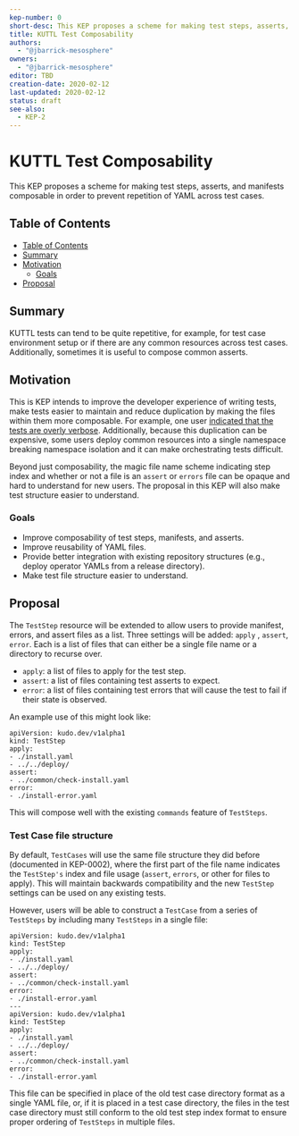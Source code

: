 ```yaml
---
kep-number: 0
short-desc: This KEP proposes a scheme for making test steps, asserts, and manifests composable in order to prevent repetition of YAML across test cases.
title: KUTTL Test Composability
authors:
  - "@jbarrick-mesosphere"
owners:
  - "@jbarrick-mesosphere"
editor: TBD
creation-date: 2020-02-12
last-updated: 2020-02-12
status: draft
see-also:
  - KEP-2
---
```


# KUTTL Test Composability

This KEP proposes a scheme for making test steps, asserts, and manifests composable in order to prevent repetition of YAML across test cases.

## Table of Contents

* [Table of Contents](#table-of-contents)
* [Summary](#summary)
* [Motivation](#motivation)
    * [Goals](#goals)
* [Proposal](#proposal)

## Summary

KUTTL tests can tend to be quite repetitive, for example, for test case environment setup or if there are any common resources across test cases. Additionally, sometimes it is useful to compose common asserts.

## Motivation

This is KEP intends to improve the developer experience of writing tests, make tests easier to maintain and reduce duplication by making the files within them more composable. For example, one user [indicated that the tests are overly verbose](https://github.com/kudobuilder/kudo/issues/1311#issuecomment-580709826). Additionally, because this duplication can be expensive, some users deploy common resources into a single namespace breaking namespace isolation and it can make orchestrating tests difficult.

Beyond just composability, the magic file name scheme indicating step index and whether or not a file is an `assert` or `errors` file can be opaque and hard to understand for new users. The proposal in this KEP will also make test structure easier to understand.

### Goals

* Improve composability of test steps, manifests, and asserts.
* Improve reusability of YAML files.
* Provide better integration with existing repository structures (e.g., deploy operator YAMLs from a release directory).
* Make test file structure easier to understand.

## Proposal

The `TestStep` resource will be extended to allow users to provide manifest, errors, and assert files as a list. Three settings will be added: `apply` , `assert`, `error`. Each is a list of files that can either be a single file name or a directory to recurse over.

* `apply`: a list of files to apply for the test step.
* `assert`: a list of files containing test asserts to expect.
* `error`: a list of files containing test errors that will cause the test to fail if their state is observed.

An example use of this might look like:

```
apiVersion: kudo.dev/v1alpha1
kind: TestStep
apply:
- ./install.yaml
- ../../deploy/
assert:
- ../common/check-install.yaml
error:
- ./install-error.yaml
```

This will compose well with the existing `commands` feature of `TestSteps`.

### Test Case file structure

By default, `TestCases` will use the same file structure they did before (documented in KEP-0002), where the first part of the file name indicates the `TestStep's` index and file usage (`assert`, `errors`, or other for files to apply). This will maintain backwards compatibility and the new `TestStep` settings can be used on any existing tests.

However, users will be able to construct a `TestCase` from a series of `TestSteps` by including many `TestSteps` in a single file:

```
apiVersion: kudo.dev/v1alpha1
kind: TestStep
apply:
- ./install.yaml
- ../../deploy/
assert:
- ../common/check-install.yaml
error:
- ./install-error.yaml
---
apiVersion: kudo.dev/v1alpha1
kind: TestStep
apply:
- ./install.yaml
- ../../deploy/
assert:
- ../common/check-install.yaml
error:
- ./install-error.yaml
```

This file can be specified in place of the old test case directory format as a single YAML file, or, if it is placed in a test case directory, the files in the test case directory must still conform to the old test step index format to ensure proper ordering of `TestSteps` in multiple files.
